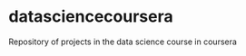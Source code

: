 datasciencecoursera
===================

Repository of projects in the data science course in coursera
